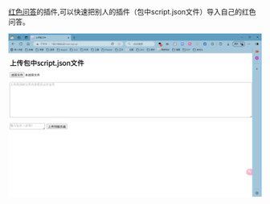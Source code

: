 [红色问答](https://github.com/super1207/redreply)的插件,可以快速把别人的插件（包中script.json文件）导入自己的红色问答。

![alt text](image.png)
